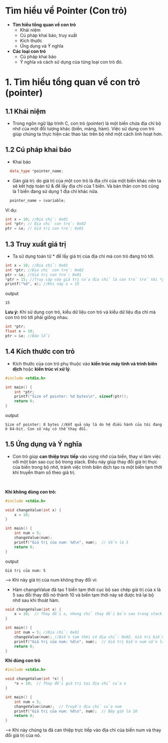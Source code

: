# Tìm hiểu về Pointer (Con trỏ)
- **Tìm hiểu tổng quan về con trỏ**
  - Khái niệm
  - Cú pháp khai báo, truy xuất
  - Kích thước
  - Ứng dụng và Ý nghĩa
- **Các loại con trỏ**
  - Cú pháp khai báo
  - Ý nghĩa và cách sử dụng của từng loại con trỏ đó. 
# 1. Tìm hiểu tổng quan về con trỏ (pointer)
## 1.1 Khái niệm
- Trong ngôn ngữ lập trình C, con trỏ (pointer) là một biến chứa địa chỉ bộ nhớ của một đối tượng khác (biến, mảng, hàm). Việc sử dụng con trỏ giúp chúng ta thực hiện các thao tác trên bộ nhớ một cách linh hoạt hơn.
## 1.2 Cú pháp khai báo
- Khai báo

```cpp
  data_type *pointer_name;
```
- Gán giá trị: do giá trị của một con trỏ là địa chỉ của một biến khác nên ta sẽ kết hợp toán tử & để lấy địa chỉ của 1 biến. Và bản thân con trỏ cũng là 1 biến đang sử dụng 1 địa chỉ khác nữa.
```cpp
  pointer_name = &variable;
```

Ví dụ:

```cpp
int x = 10; //Địa chỉ: 0x01
int *ptr; // Địa chỉ con trỏ: 0x02
ptr = &x; // Giá trị con trỏ: 0x01
```

## 1.3 Truy xuất giá trị
- Ta sử dụng toán tử * để lấy giá trị của địa chỉ mà con trỏ đang trỏ tới.
```cpp
int x = 10; //Địa chỉ: 0x01
int *ptr; //Địa chỉ con trỏ: 0x02
ptr = &x; //Giá trị con trỏ: 0x01
*ptr = 15; //Truy cập vào giá trị của địa chỉ là con trỏ trỏ tới *ptr = *(&x) = x = 15
printf("%d", x); //Khi này x = 15
```
output
```
15
```

******Lưu ý:****** Khi sử dụng con trỏ, kiểu dữ liệu con trỏ và kiểu dữ liệu địa chỉ mà con trỏ trỏ tới phải giống nhau.
```cpp
int *ptr;
float x = 10;
ptr = &x; //Báo lỗi
```

## 1.4 Kích thước con trỏ
- Kích thước của con trỏ phụ thuộc vào **kiến trúc máy tính và trình biên dịch** hoặc **kiến trúc vi xử lý**.

```cpp
#include <stdio.h>

int main() {
    int *ptr;
    printf("Size of pointer: %d bytes\n", sizeof(ptr));
    return 0;
}
```
output
```
Size of pointer: 8 bytes //Kết quả này là do hệ điều hành của tôi đang ở 64-bit. Con số này có thể thay đổi.
```

## 1.5 Ứng dụng và Ý nghĩa
- Con trỏ giúp **can thiệp trực tiếp** vào vùng nhớ của biến, thay vì làm việc với một bản sao cục bộ trong stack. Điều này giúp thay đổi giá trị thực của biến trong bộ nhớ, tránh việc trình biên dịch tạo ra một biến tạm thời khi truyền tham số theo giá trị.

<br>

**Khi không dùng con trỏ:**

```cpp
#include <stdio.h>

void changeValue(int x) {
    x = 10;
}

int main() {
    int num = 5;
    changeValue(num);
    printf("Giá trị của num: %d\n", num);  // Vẫn là 5
    return 0;
}
```
output
```
Giá trị của num: 5
```

--> Khi này giá trị của num không thay đổi vì:
  - Hàm changeValue đã tạo 1 biến tạm thời cục bộ sao chép giá trị của x là 5 sau đổi thay đổi nó thành 10 và biến tạm thời này sẽ được trả lại bộ nhớ sau khi thoát hàm.

```cpp
void changeValue(int x) {
    x = 10;  // Thay đổi x, nhưng chỉ thay đổi bản sao trong stack
}

int main() {
    int num = 5; //Địa chỉ: 0x01
    changeValue(num); //Biến tạm thời có địa chỉ: 0x02. Giá trị biến tạm thời: 10
    printf("Giá trị của num: %d\n", num);  // Giá trị biến num vẫn là 5
    return 0;
}
```

**Khi dùng con trỏ**

```cpp
#include <stdio.h>

void changeValue(int *x) {
    *x = 10;  // Thay đổi giá trị tại địa chỉ của x
}

int main() {
    int num = 5;
    changeValue(&num);  // Truyền địa chỉ của num
    printf("Giá trị của num: %d\n", num);  // Bây giờ là 10
    return 0;
}

```

--> Khi này chúng ta đã can thiệp trực tiếp vào địa chỉ của biến num và thay đổi giá trị của nó.
